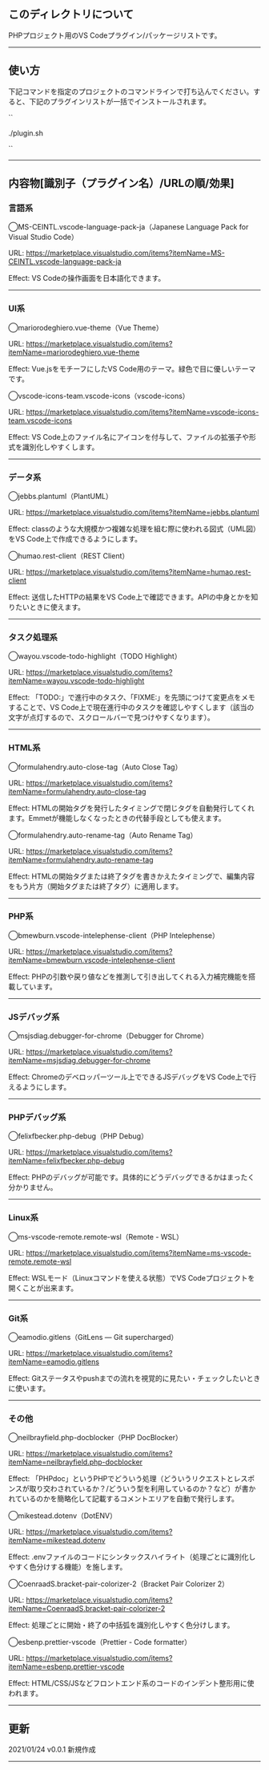 ## このディレクトリについて
PHPプロジェクト用のVS Codeプラグイン/パッケージリストです。

---

## 使い方

下記コマンドを指定のプロジェクトのコマンドラインで打ち込んでください。すると、下記のプラグインリストが一括でインストールされます。

``

./plugin.sh

``

---

## 内容物[識別子（プラグイン名）/URLの順/効果]

### 言語系
◯MS-CEINTL.vscode-language-pack-ja（Japanese Language Pack for Visual Studio Code）

URL: https://marketplace.visualstudio.com/items?itemName=MS-CEINTL.vscode-language-pack-ja

Effect: VS Codeの操作画面を日本語化できます。

---

### UI系
◯mariorodeghiero.vue-theme（Vue Theme）

URL: https://marketplace.visualstudio.com/items?itemName=mariorodeghiero.vue-theme

Effect: Vue.jsをモチーフにしたVS Code用のテーマ。緑色で目に優しいテーマです。

◯vscode-icons-team.vscode-icons（vscode-icons）

URL: https://marketplace.visualstudio.com/items?itemName=vscode-icons-team.vscode-icons

Effect: VS Code上のファイル名にアイコンを付与して、ファイルの拡張子や形式を識別化しやすくします。

---

### データ系
◯jebbs.plantuml（PlantUML）

URL: https://marketplace.visualstudio.com/items?itemName=jebbs.plantuml

Effect: classのような大規模かつ複雑な処理を組む際に使われる図式（UML図）をVS Code上で作成できるようにします。

◯humao.rest-client（REST Client）

URL: https://marketplace.visualstudio.com/items?itemName=humao.rest-client

Effect: 送信したHTTPの結果をVS Code上で確認できます。APIの中身とかを知りたいときに使えます。

---

### タスク処理系
◯wayou.vscode-todo-highlight（TODO Highlight）

URL: https://marketplace.visualstudio.com/items?itemName=wayou.vscode-todo-highlight

Effect: 「TODO:」で進行中のタスク、「FIXME:」を先頭につけて変更点をメモすることで、VS Code上で現在進行中のタスクを確認しやすくします（該当の文字が点灯するので、スクロールバーで見つけやすくなります）。

---

### HTML系
◯formulahendry.auto-close-tag（Auto Close Tag）

URL: https://marketplace.visualstudio.com/items?itemName=formulahendry.auto-close-tag

Effect: HTMLの開始タグを発行したタイミングで閉じタグを自動発行してくれます。Emmetが機能しなくなったときの代替手段としても使えます。

◯formulahendry.auto-rename-tag（Auto Rename Tag）

URL: https://marketplace.visualstudio.com/items?itemName=formulahendry.auto-rename-tag

Effect: HTMLの開始タグまたは終了タグを書きかえたタイミングで、編集内容をもう片方（開始タグまたは終了タグ）に適用します。

---

### PHP系
◯bmewburn.vscode-intelephense-client（PHP Intelephense）

URL: https://marketplace.visualstudio.com/items?itemName=bmewburn.vscode-intelephense-client

Effect: PHPの引数や戻り値などを推測して引き出してくれる入力補完機能を搭載しています。

---

### JSデバッグ系
◯msjsdiag.debugger-for-chrome（Debugger for Chrome）

URL: https://marketplace.visualstudio.com/items?itemName=msjsdiag.debugger-for-chrome

Effect: Chromeのデベロッパーツール上でできるJSデバッグをVS Code上で行えるようにします。

---

### PHPデバッグ系
◯felixfbecker.php-debug（PHP Debug）

URL: https://marketplace.visualstudio.com/items?itemName=felixfbecker.php-debug

Effect: PHPのデバッグが可能です。具体的にどうデバッグできるかはまったく分かりません。

---

### Linux系
◯ms-vscode-remote.remote-wsl（Remote - WSL）

URL: https://marketplace.visualstudio.com/items?itemName=ms-vscode-remote.remote-wsl

Effect: WSLモード（Linuxコマンドを使える状態）でVS Codeプロジェクトを開くことが出来ます。

---

### Git系
◯eamodio.gitlens（GitLens — Git supercharged）

URL: https://marketplace.visualstudio.com/items?itemName=eamodio.gitlens

Effect: Gitステータスやpushまでの流れを視覚的に見たい・チェックしたいときに使います。

---

### その他
◯neilbrayfield.php-docblocker（PHP DocBlocker）

URL: https://marketplace.visualstudio.com/items?itemName=neilbrayfield.php-docblocker

Effect: 「PHPdoc」というPHPでどういう処理（どういうリクエストとレスポンスが取り交わされているか？/どういう型を利用しているのか？など）が書かれているのかを簡略化して記載するコメントエリアを自動で発行します。

◯mikestead.dotenv（DotENV）

URL: https://marketplace.visualstudio.com/items?itemName=mikestead.dotenv

Effect: .envファイルのコードにシンタックスハイライト（処理ごとに識別化しやすく色分けする機能）を施します。

◯CoenraadS.bracket-pair-colorizer-2（Bracket Pair Colorizer 2）

URL: https://marketplace.visualstudio.com/items?itemName=CoenraadS.bracket-pair-colorizer-2

Effect: 処理ごとに開始・終了の中括弧を識別化しやすく色分けします。

◯esbenp.prettier-vscode（Prettier - Code formatter）

URL: https://marketplace.visualstudio.com/items?itemName=esbenp.prettier-vscode

Effect: HTML/CSS/JSなどフロントエンド系のコードのインデント整形用に使われます。

---

## 更新
2021/01/24 v0.0.1 新規作成

---